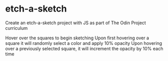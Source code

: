 # etch-a-sketch
Create an etch-a-sketch project with JS as part of The Odin Project curriculum 

Hover over the squares to begin sketching
Upon first hovering over a square it will randomly select a color and apply 10% opacity
Upon hovering over a previously selected square, it will increment the opacity by 10% each time